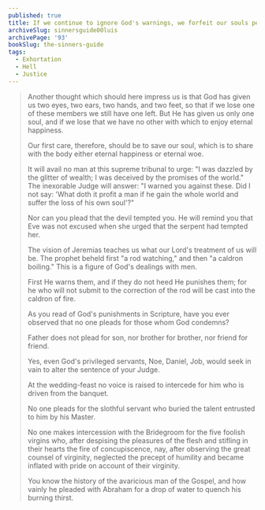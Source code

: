 ```yaml
---
published: true
title: If we continue to ignore God's warnings, we forfeit our souls permanently to Hell
archiveSlug: sinnersguide00luis
archivePage: '93'
bookSlug: the-sinners-guide
tags:
  - Exhortation
  - Hell
  - Justice
---
```


> Another thought which should here impress us is that God has given us two eyes, two ears, two hands, and two feet, so that if we lose one of these members we still have one left. But He has given us only one soul, and if we lose that we have no other with which to enjoy eternal happiness.
>
> Our first care, therefore, should be to save our soul, which is to share with the body either eternal happiness or eternal woe.
>
> It will avail no man at this supreme tribunal to urge: "I was dazzled by the glitter of wealth; I was deceived by the promises of the world." The inexorable Judge will answer: "I warned you against these. Did I not say: 'What doth it profit a man if he gain the whole world and suffer the loss of his own soul'?"
>
> Nor can you plead that the devil tempted you. He will remind you that Eve was not excused when she urged that the serpent had tempted her.
>
> The vision of Jeremias teaches us what our Lord's treatment of us will be. The prophet beheld first "a rod watching," and then "a caldron boiling." This is a figure of God's dealings with men.
>
> First He warns them, and if they do not heed He punishes them; for he who will not submit to the correction of the rod will be cast into the caldron of fire.
>
> As you read of God's punishments in Scripture, have you ever observed that no one pleads for those whom God condemns?
>
> Father does not plead for son, nor brother for brother, nor friend for friend.
>
> Yes, even God's privileged servants, Noe, Daniel, Job, would seek in vain to alter the sentence of your Judge.
>
> At the wedding-feast no voice is raised to intercede for him who is driven from the banquet.
>
> No one pleads for the slothful servant who buried the talent entrusted to him by his Master.
>
> No one makes intercession with the Bridegroom for the five foolish virgins who, after despising the pleasures of the flesh and stifling in their hearts the fire of concupiscence, nay, after observing the great counsel of virginity, neglected the precept of humility and became inflated with pride on account of their virginity.
>
> You know the history of the avaricious man of the Gospel, and how vainly he pleaded with Abraham for a drop of water to quench his burning thirst.
